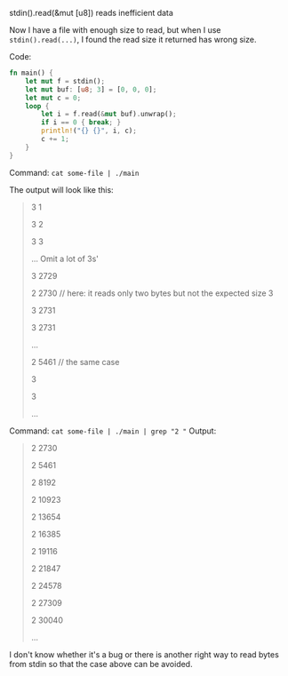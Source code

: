 stdin().read(&mut [u8]) reads inefficient data

Now I have a file with enough size to read, but when I use `stdin().read(...)`, I found the read size it returned has wrong size.

Code:
```rust
fn main() {
    let mut f = stdin();
    let mut buf: [u8; 3] = [0, 0, 0];
    let mut c = 0;
    loop {
        let i = f.read(&mut buf).unwrap();
        if i == 0 { break; }
        println!("{} {}", i, c);
        c += 1;
    }   
}
```
Command: `cat some-file | ./main`

The output will look like this:
>3 1
>
>3 2
>
>3 3
>
>... Omit a lot of 3s'
>
>3 2729
>
>2 2730 // here: it reads only two bytes but not the expected size 3
>
>3 2731
>
>3 2731
>
> ...
>
>2 5461 // the same case
>
>3
>
>3
>
>...

Command: `cat some-file | ./main | grep "2 "`
Output:
>2 2730
>
>2 5461
>
>2 8192
>
>2 10923
>
>2 13654
>
>2 16385
>
>2 19116
>
>2 21847
>
>2 24578
>
>2 27309
>
>2 30040
>
>...

I don't know whether it's a bug or there is another right way to read bytes from stdin so that the case above can be avoided.